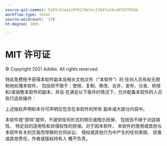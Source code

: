 ```yaml
---
source-git-commit: 5203c61aa1c0f917defec2784fa24cd97d37654b
workflow-type: tm+mt
source-wordcount: '170'
ht-degree: 100%

---
```

# MIT 许可证

© Copyright 2021 Adobe. All rights reserved.

特此免费授予获得本软件副本及相关文档文件（“本软件”）的
任何人员有权无限制地处理本软件，
包括但不限于：使用、复制、修改、合并、发布、分发、转授
和/或销售本软件的副本，并且
在满足以下条件的情况下，允许配备本软件的人员
执行这些操作：

上述版权声明和本许可声明应包含在本软件的所有
副本或大部分内容中。

本软件按“原样”提供，不提供任何形式的明示或暗示担保，
包括但不限于对适销性、
特定目的适用性和非侵权性的担保。对于因本软件、
本软件的使用或其他与本软件有关的交易而导致的合同诉讼、
侵权或其他行为中产生的任何索赔、
损害或其他责任，作者或版权持有人
概不负责。
